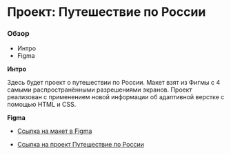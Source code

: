 # Проект: Путешествие по России

### Обзор
* Интро
* Figma

**Интро**

Здесь будет проект о путешествии по России. Макет взят из Фигмы с 4 самыми распространёнными разрешениями экранов. Проект реализован с применением новой информации об адаптивной верстке с помощью HTML и CSS.

**Figma**

* [Ссылка на макет в Figma](https://www.figma.com/file/5S2WSbEFL6awjVWJ0NWL8Q/Sprint-3_-Russia-_-desktop-mobile?node-id=28503%3A0)

* [Ссылка на проект Путешествие по России](https://github.com/izzisoul/russian-travel.git)